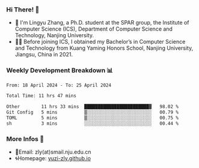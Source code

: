 ### Hi There! 👋 
- 🐳 I'm Lingyu Zhang, a Ph.D. student at the SPAR group, the Institute of Computer Science (ICS), Department of Computer Science and Technology, Nanjing University.
- 🧑‍🎓 Before joining ICS, I obtained my Bachelor’s in Computer Science and Technology from Kuang Yaming Honors School, Nanjing University, Jiangsu, China in 2021.

### Weekly Development Breakdown :bar_chart:

<!--START_SECTION:waka-->

```txt
From: 18 April 2024 - To: 25 April 2024

Total Time: 11 hrs 47 mins

Other        11 hrs 33 mins  ████████████████████████▓   98.02 %
Git Config   5 mins          ▒░░░░░░░░░░░░░░░░░░░░░░░░   00.79 %
TOML         5 mins          ▒░░░░░░░░░░░░░░░░░░░░░░░░   00.75 %
sh           3 mins          ░░░░░░░░░░░░░░░░░░░░░░░░░   00.44 %
```

<!--END_SECTION:waka-->

<!--
### Github Contributions :octocat:

![](https://raw.githubusercontent.com/yuzi-zly/yuzi-zly/output/github-contribution-grid-snake.svg)              
-->

### More Infos 📖

- 📧Email: zly(at)smail.nju.edu.cn
- 🌀Homepage: [yuzi-zly.github.io](https://yuzi-zly.github.io/)
